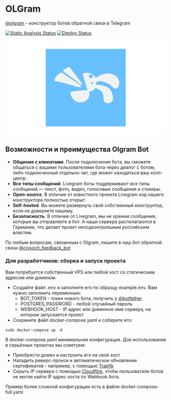 # OLGram

[@olgram](https://t.me/olgrambot) - конструктор ботов обратной связи в Telegram

[![Static Analysis Status](https://github.com/civsocit/olgram/workflows/Linter/badge.svg)](https://github.com/civsocit/olgram/actions?workflow=Linter) 
[![Deploy Status](https://github.com/civsocit/olgram/workflows/Deploy/badge.svg)](https://github.com/civsocit/olgram/actions?workflow=Deploy)

![Logo](media/logo1_big.png)

## Возможности и преимущества Olgram Bot

* **Общение с клиентами**. После подключения бота, вы сможете общаться с вашими пользователями бота через диалог с 
ботом, либо подключенный отдельно чат, где может находиться ваш колл-центр.
* **Все типы сообщений**. Livegram боты поддерживают все типы сообщений — текст, фото, видео, голосовые сообщения и 
стикеры.
* **Open-source**. В отличие от известного проекта Livegram код нашего конструктора полностью открыт.
* **Self-hosted**. Вы можете развернуть свой собственный конструктор, если не доверяете нашему.
* **Безопасность**. В отличие от Livegram, мы не храним сообщения, которые вы отправляете в бот. А наши сервера 
располагаются в Германии, что делает проект неподконтрольным российским властям. 


По любым вопросам, связанным с Olgram, пишите в наш бот обратной связи 
[@civsocit_feedback_bot](https://t.me/civsocit_feedback_bot)

### Для разработчиков: сборка и запуск проекта

Вам потребуется собственный VPS или любой хост со статическим адресом или доменом.
* Создайте файл .env и заполните его по образцу example.env. Вам нужно заполнить переменные:
  * BOT_TOKEN - токен нового бота, получить у [@botfather](https://t.me/botfather)
  * POSTGRES_PASSWORD - любой случайный пароль
  * WEBHOOK_HOST - IP адрес или доменное имя сервера, на котором запускается проект
* Сохраните файл docker-compose.yaml и соберите его:
```
sudo docker-compose up -d
```

В docker-compose.yaml минимальная конфигурация. Для использования в серьёзных проектах мы советуем:
* Приобрести домен и настроить его на свой хост
* Наладить реверс-прокси и автоматическое обновление сертификатов - например, с помощью 
[Traefik](https://github.com/traefik/traefik)
* Скрыть IP сервера с помощью [Cloudflire](https://www.cloudflare.com), чтобы пользователи ботов не могли найти IP адрес 
хоста по Webhook бота.

Пример более сложной конфигурации есть в файле docker-compose-full.yaml
